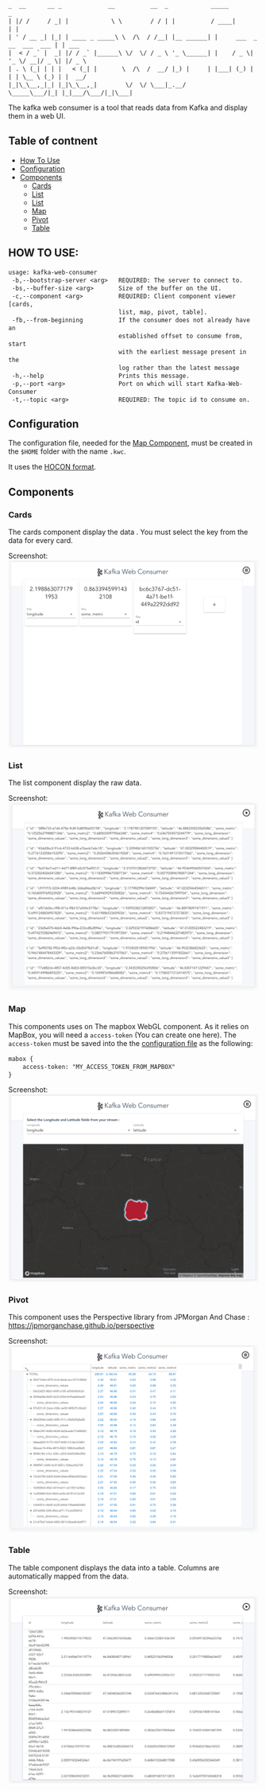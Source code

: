 ```
_  __      __ _             __          __  _            _____                      _
| |/ /     / _| |            \ \        / / | |          / ____|                    | |
| ' / __ _| |_| | ____ _ _____\ \  /\  / /__| |__ ______| |     ___  _ __  ___  ___ | | ___
|  < / _` |  _| |/ / _` |______\ \/  \/ / _ \ '_ \______| |    / _ \| '_ \/ __|/ _ \| |/ _ \
| . \ (_| | | |   < (_| |       \  /\  /  __/ |_) |     | |___| (_) | | | \__ \ (_) | |  __/
|_|\_\__,_|_| |_|\_\__,_|        \/  \/ \___|_.__/       \_____\___/|_| |_|___/\___/|_|\___|
```
The kafka web consumer is a tool that reads data from Kafka and display them in a web UI.

## Table of contnent
- [How To Use](#how)
- [Configuration](#Configuration)
- [Components](#Components)
    - [Cards](#Cards)
    - [List](#List)
    - [List](#List)
    - [Map](#Map)
    - [Pivot](#Pivot)
    - [Table](#Table)

## HOW TO USE:
```
usage: kafka-web-consumer
 -b,--bootstrap-server <arg>   REQUIRED: The server to connect to.
 -bs,--buffer-size <arg>       Size of the buffer on the UI.
 -c,--component <arg>          REQUIRED: Client component viewer [cards,
                               list, map, pivot, table].
 -fb,--from-beginning          If the consumer does not already have an
                               established offset to consume from, start
                               with the earliest message present in the
                               log rather than the latest message
 -h,--help                     Prints this message.
 -p,--port <arg>               Port on which will start Kafka-Web-Consumer
 -t,--topic <arg>              REQUIRED: The topic id to consume on.
```

## Configuration
The configuration file, needed for the [Map Component](#Map), must be created in the `$HOME` folder with the name `.kwc`.

It uses the [HOCON format](https://github.com/lightbend/config/blob/master/HOCON.md).


## Components

### Cards
The cards component display the data . You must select the key from the data for every card.

Screenshot:
![map](art/cards.png "Cards Component")

### List
The list component display the raw data.

Screenshot:
![map](art/list.png "List Component")

### Map
This components uses on The mapbox WebGL component. As it relies on MapBox, you will need a `access-token` (You can create one here).
The `access-token` must be saved into the the [configuration file](#configuration) as the following:
```
mabox {
    access-token: "MY_ACCESS_TOKEN_FROM_MAPBOX"
}
```

Screenshot:
![map](art/map.png "Map Component")


### Pivot
This component uses the Perspective library from JPMorgan And Chase : https://jpmorganchase.github.io/perspective

Screenshot:
![map](art/pivot.png "Pivot Component")

### Table
The table component displays the data into a table. Columns are automatically mapped from the data.

Screenshot:
![map](art/table.png "Table Component")